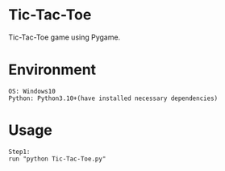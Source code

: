 # Tic-Tac-Toe


Tic-Tac-Toe game using Pygame.


# Environment
```
OS: Windows10
Python: Python3.10+(have installed necessary dependencies)
```

# Usage
```
Step1:
run "python Tic-Tac-Toe.py"
```
